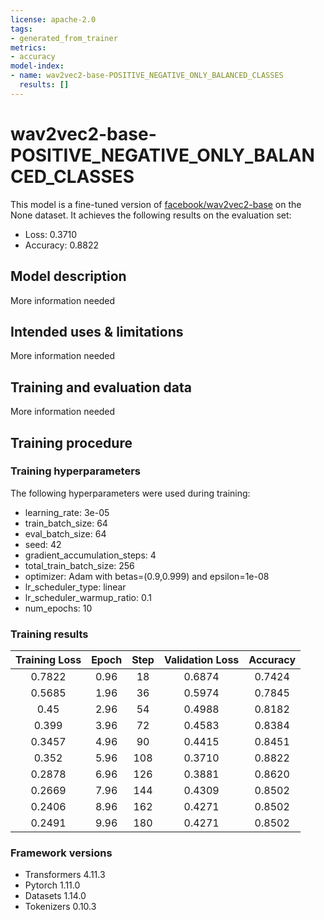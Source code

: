 ```yaml
---
license: apache-2.0
tags:
- generated_from_trainer
metrics:
- accuracy
model-index:
- name: wav2vec2-base-POSITIVE_NEGATIVE_ONLY_BALANCED_CLASSES
  results: []
---
```


<!-- This model card has been generated automatically according to the information the Trainer had access to. You
should probably proofread and complete it, then remove this comment. -->

# wav2vec2-base-POSITIVE_NEGATIVE_ONLY_BALANCED_CLASSES

This model is a fine-tuned version of [facebook/wav2vec2-base](https://huggingface.co/facebook/wav2vec2-base) on the None dataset.
It achieves the following results on the evaluation set:
- Loss: 0.3710
- Accuracy: 0.8822

## Model description

More information needed

## Intended uses & limitations

More information needed

## Training and evaluation data

More information needed

## Training procedure

### Training hyperparameters

The following hyperparameters were used during training:
- learning_rate: 3e-05
- train_batch_size: 64
- eval_batch_size: 64
- seed: 42
- gradient_accumulation_steps: 4
- total_train_batch_size: 256
- optimizer: Adam with betas=(0.9,0.999) and epsilon=1e-08
- lr_scheduler_type: linear
- lr_scheduler_warmup_ratio: 0.1
- num_epochs: 10

### Training results

| Training Loss | Epoch | Step | Validation Loss | Accuracy |
|:-------------:|:-----:|:----:|:---------------:|:--------:|
| 0.7822        | 0.96  | 18   | 0.6874          | 0.7424   |
| 0.5685        | 1.96  | 36   | 0.5974          | 0.7845   |
| 0.45          | 2.96  | 54   | 0.4988          | 0.8182   |
| 0.399         | 3.96  | 72   | 0.4583          | 0.8384   |
| 0.3457        | 4.96  | 90   | 0.4415          | 0.8451   |
| 0.352         | 5.96  | 108  | 0.3710          | 0.8822   |
| 0.2878        | 6.96  | 126  | 0.3881          | 0.8620   |
| 0.2669        | 7.96  | 144  | 0.4309          | 0.8502   |
| 0.2406        | 8.96  | 162  | 0.4271          | 0.8502   |
| 0.2491        | 9.96  | 180  | 0.4271          | 0.8502   |


### Framework versions

- Transformers 4.11.3
- Pytorch 1.11.0
- Datasets 1.14.0
- Tokenizers 0.10.3
